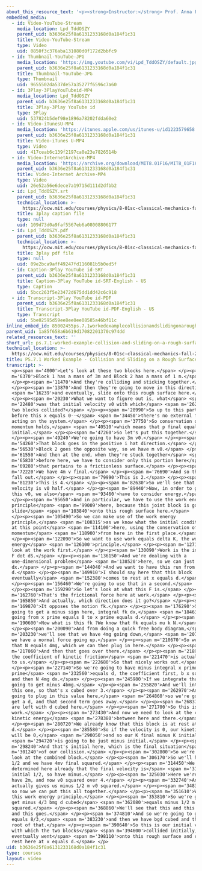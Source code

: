 ```yaml
---
about_this_resource_text: '<p><strong>Instructor:</strong> Prof. Anna Frebel</p>'
embedded_media:
  - id: Video-YouTube-Stream
    media_location: Lpd_TddOSZY
    parent_uid: b3636e25f8a6131233168d0a184f1c31
    title: Video-YouTube-Stream
    type: Video
    uid: 0850f3c376aba131080d0f172d2bbfc9
  - id: Thumbnail-YouTube-JPG
    media_location: 'https://img.youtube.com/vi/Lpd_TddOSZY/default.jpg'
    parent_uid: b3636e25f8a6131233168d0a184f1c31
    title: Thumbnail-YouTube-JPG
    type: Thumbnail
    uid: 9655502da537de57a35277f6596c7a60
  - id: 3Play-3PlayYouTubeid-MP4
    media_location: Lpd_TddOSZY
    parent_uid: b3636e25f8a6131233168d0a184f1c31
    title: 3Play-3Play YouTube id
    type: 3Play
    uid: 537824b5def98e1896a78202fdda60e2
  - id: Video-iTunesU-MP4
    media_location: 'https://itunes.apple.com/us/itunes-u/id1223579658'
    parent_uid: b3636e25f8a6131233168d0a184f1c31
    title: Video-iTunes U-MP4
    type: Video
    uid: 417ceab6c139f2197ca0e23e7826514b
  - id: Video-InternetArchive-MP4
    media_location: 'https://archive.org/download/MIT8.01F16/MIT8_01F16_W07PS01_360p.mp4'
    parent_uid: b3636e25f8a6131233168d0a184f1c31
    title: Video-Internet Archive-MP4
    type: Video
    uid: 26e52a56e6dece7a19715d111d2dfbb2
  - id: Lpd_TddOSZY.srt
    parent_uid: b3636e25f8a6131233168d0a184f1c31
    technical_location: >-
      https://ocw.mit.edu/courses/physics/8-01sc-classical-mechanics-fall-2016/week-7-kinetic-energy-and-work/ps.7.1-worked-example-collision-and-sliding-on-a-rough-surface/ps.7.1-worked-example-collision-and-sliding-on-a-rough-surface/Lpd_TddOSZY.srt
    title: 3play caption file
    type: null
    uid: 109d73d0a9faf5567eb6a08008806177
  - id: Lpd_TddOSZY.pdf
    parent_uid: b3636e25f8a6131233168d0a184f1c31
    technical_location: >-
      https://ocw.mit.edu/courses/physics/8-01sc-classical-mechanics-fall-2016/week-7-kinetic-energy-and-work/ps.7.1-worked-example-collision-and-sliding-on-a-rough-surface/ps.7.1-worked-example-collision-and-sliding-on-a-rough-surface/Lpd_TddOSZY.pdf
    title: 3play pdf file
    type: null
    uid: 09e2bca9aff49247fd116081b5b0ed5f
  - id: Caption-3Play YouTube id-SRT
    parent_uid: b3636e25f8a6131233168d0a184f1c31
    title: Caption-3Play YouTube id-SRT-English - US
    type: Caption
    uid: 5bcc263f5e23472d675dd1dd42c6c918
  - id: Transcript-3Play YouTube id-PDF
    parent_uid: b3636e25f8a6131233168d0a184f1c31
    title: Transcript-3Play YouTube id-PDF-English - US
    type: Transcript
    uid: 5be02595d59ee8ee0ee08585a46bf11c
inline_embed_id: 85002455ps.7.1workedexamplecollisionandslidingonaroughsurface26418906
parent_uid: 1a85f658a6b619d17082201370c974dd
related_resources_text: ''
short_url: ps.7.1-worked-example-collision-and-sliding-on-a-rough-surface
technical_location: >-
  https://ocw.mit.edu/courses/physics/8-01sc-classical-mechanics-fall-2016/week-7-kinetic-energy-and-work/ps.7.1-worked-example-collision-and-sliding-on-a-rough-surface/ps.7.1-worked-example-collision-and-sliding-on-a-rough-surface
title: PS.7.1 Worked Example - Collision and Sliding on a Rough Surface
transcript: >-
  <p><span m='4000'>Let's look at these two blocks here.</span> </p><p><span
  m='6370'>Block 1 has a mass of 3m and Block 2 has a mass of 1 m.</span>
  </p><p><span m='11470'>And they're colliding and sticking together.</span>
  </p><p><span m='13870'>And then they're going to move in this direction</span>
  <span m='16239'>and eventually, slide onto this rough surface here.</span>
  </p><p><span m='20230'>What we want to figure out is, what</span> <span
  m='22480'>was that initial velocity v0 with which</span> <span m='26250'>the
  two blocks collided?</span> </p><p><span m='28990'>So up to this part here--
  before this x equals 0--</span> <span m='34450'>there's no external force
  acting on the system.</span> </p><p><span m='37750'>So conservation of
  momentum holds,</span> <span m='40510'>which means that p final equals p
  initial.</span> </p><p><span m='47260'>So let's put this together.</span>
  </p><p><span m='49240'>We're going to have 3m v0.</span> </p><p><span
  m='54260'>That block goes in the positive i hat direction.</span> </p><p><span
  m='56530'>Block 2 goes the opposite way, so we have m v0.</span> </p><p><span
  m='61550'>And then at the end, when they're stuck together</span> <span
  m='65830'>before here, we have to consider only this portion here</span> <span
  m='69280'>that pertains to a frictionless surface.</span> </p><p><span
  m='72220'>We have 4m v final.</span> </p><p><span m='76690'>And so the m's
  fall out.</span> </p><p><span m='79990'>This is 2.</span> </p><p><span
  m='81230'>This is 4.</span> </p><p><span m='82630'>So we'll see that the final
  velocity is v0 half.</span> </p><p><span m='89440'>Now, in order to get to
  this v0, we also</span> <span m='93460'>have to consider energy.</span>
  </p><p><span m='95650'>And in particular, we have to use the work energy
  principle</span> <span m='99009'>here, because this joint block is going to
  slide</span> <span m='103840'>onto this rough surface here.</span>
  </p><p><span m='105490'>So we can make use of the work energy
  principle,</span> <span m='108315'>as we know what the initial conditions are
  at this point</span> <span m='114100'>here, using the conservation of
  momentum</span> <span m='118900'>from here in the first place.</span>
  </p><p><span m='122090'>So we want to use work equals delta K, the work
  energy</span> <span m='126100'>principle.</span> </p><p><span m='127150'>Let's
  look at the work first.</span> </p><p><span m='130090'>Work is the integral of
  F dot dS.</span> </p><p><span m='136150'>And we're dealing with a
  one-dimensional problem</span> <span m='138520'>here, so we can just write Fx
  dx.</span> </p><p><span m='144040'>And we want to have this run from 0 to
  d.</span> </p><p><span m='149910'>I should say here that this block
  eventually</span> <span m='152380'>comes to rest at x equals d.</span>
  </p><p><span m='156460'>We're going to use that in a second.</span>
  </p><p><span m='159290'>So let's look at what this F is.</span> </p><p><span
  m='162760'>That's the frictional force here at work.</span> </p><p><span
  m='165850'>And actually, which direction does it go?</span> </p><p><span
  m='169870'>It opposes the motion fk.</span> </p><p><span m='176290'>So we're
  going to get a minus sign here, integral fk dx,</span> <span m='184630'>again
  going from x prime equals 0 to x prime equals d.</span> </p><p><span
  m='190600'>Now what is this fk ?We know that fk equals mu k N.</span>
  </p><p><span m='200090'>And from doing a quick free body diagram,</span> <span
  m='203230'>we'll see that we have 4mg going down,</span> <span m='207280'>and
  we have a normal force going up.</span> </p><p><span m='210670'>So we'll see
  that N equals 4mg, which we can then plug in here.</span> </p><p><span
  m='217060'>And then that goes over there.</span> </p><p><span m='218980'>And
  the coefficient of kinetic friction</span> <span m='221470'>is actually given
  to us.</span> </p><p><span m='222680'>So that nicely works out.</span>
  </p><p><span m='227140'>So we're going to have minus integral x prime 0, x
  prime</span> <span m='232560'>equals d, the coefficient first, b x squared,
  and then N 4mg dx.</span> </p><p><span m='245980'>If we integrate that, we're
  going to get minus 4bmg.</span> </p><p><span m='255820'>And we'll integrate
  this one, so that's x cubed over 3.</span> </p><p><span m='262970'>And we're
  going to plug in this value here,</span> <span m='264860'>so we're going to
  get a d, and that second term goes away.</span> </p><p><span m='268370'>So we
  are left with d cubed here.</span> </p><p><span m='271700'>So this is our
  work.</span> </p><p><span m='273430'>And now we need to look at the change in
  kinetic energy</span> <span m='278380'>between here and there.</span>
  </p><p><span m='280720'>We already know that this block is at rest at x equals
  d.</span> </p><p><span m='285580'>So if the velocity is 0, our kinetic energy
  will be 0,</span> <span m='290050'>and so our K final minus K initial</span>
  <span m='294720'>is going to be just minus initial.</span> </p><p><span
  m='298240'>And that's initial here, which is the final situation</span> <span
  m='301240'>of our collision.</span> </p><p><span m='302800'>So we're going to
  look at the combined block.</span> </p><p><span m='306170'>So we'll have minus
  1/2 and we have 4mv final squared.</span> </p><p><span m='314450'>We
  determined here already that the final velocity is</span> <span m='318550'>the
  initial 1/2, so have minus.</span> </p><p><span m='325030'>Here we're going to
  have 2m, and now v0 squared over 4.</span> </p><p><span m='332740'>And that
  actually gives us minus 1/2 m v0 squared.</span> </p><p><span m='348310'>OK,
  so now we can put this all together.</span> </p><p><span m='351610'>We apply
  this work energy principle.</span> </p><p><span m='353810'>So we're going to
  get minus 4/3 bmg d cubed</span> <span m='362080'>equals minus 1/2 m v0
  squared.</span> </p><p><span m='368860'>We'll see that this and this and this
  and this goes.</span> </p><p><span m='374810'>And so we're going to get v0
  equals 8/3,</span> <span m='383230'>and then we have bgd cubed and the square
  root of that.</span> </p><p><span m='390640'>So this is our initial velocity
  with which the two blocks</span> <span m='394600'>collided initially, then
  eventually went</span> <span m='398110'>onto this rough surface and came to
  rest here at x equals d.</span> </p>
uid: b3636e25f8a6131233168d0a184f1c31
type: courses
layout: video
---
```

